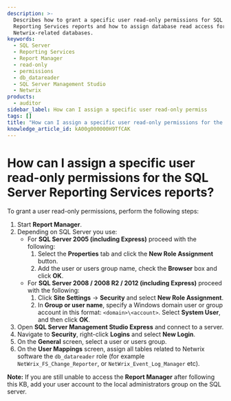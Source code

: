 ```yaml
---
description: >-
  Describes how to grant a specific user read-only permissions for SQL Server
  Reporting Services reports and how to assign database read access for
  Netwrix-related databases.
keywords:
  - SQL Server
  - Reporting Services
  - Report Manager
  - read-only
  - permissions
  - db_datareader
  - SQL Server Management Studio
  - Netwrix
products:
  - auditor
sidebar_label: How can I assign a specific user read-only permiss
tags: []
title: "How can I assign a specific user read-only permissions for the SQL Server Reporting Services reports?"
knowledge_article_id: kA00g000000H9TfCAK
---
```


# How can I assign a specific user read-only permissions for the SQL Server Reporting Services reports?

To grant a user read-only permissions, perform the following steps:

1. Start **Report Manager**.
2. Depending on SQL Server you use:
   - For **SQL Server 2005 (including Express)** proceed with the following:
     1. Select the **Properties** tab and click the **New Role Assignment** button.
     2. Add the user or users group name, check the **Browser** box and click **OK**.
   - For **SQL Server 2008 / 2008 R2 / 2012 (including Express)** proceed with the following:
     1. Click **Site Settings** -> **Security** and select **New Role Assignment**.
     2. In **Group or user name**, specify a Windows domain user or group account in this format: `<domain>\<account>`. Select **System User**, and then click **OK**.
3. Open **SQL Server Management Studio Express** and connect to a server.
4. Navigate to **Security**, right-click **Logins** and select **New Login**.
5. On the **General** screen, select a user or users group.
6. On the **User Mappings** screen, assign all tables related to Netwrix software the `db_datareader` role (for example `NetWrix_FS_Change_Reporter`, or `NetWrix_Event_Log_Manager` etc).

**Note:** If you are still unable to access the **Report Manager** after following this KB, add your user account to the local administrators group on the SQL server.
